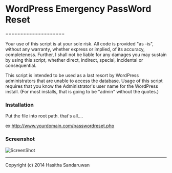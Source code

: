 # WordPress Emergency PassWord Reset
====================

Your use of this script is at your sole risk. All code is provided "as -is", without any warranty, whether express or implied, of its accuracy, completeness. Further, I shall not be liable for any damages you may sustain by using this script, whether direct, indirect, special, incidental or consequential.

This script is intended to be used as a last resort by WordPress administrators that are unable to access the database. Usage of this script requires that you know the Administrator's user name for the WordPress install. (For most installs, that is going to be "admin" without the quotes.)

### Installation

Put the file into root path. that's all....

ex:http://www.yourdomain.com/passwordreset.php

### Screenshot

![ScreenShot](http://imgur.com/ol2DDwu.jpg)

* * *

Copyright (c) 2014 Hasitha Sandaruwan

